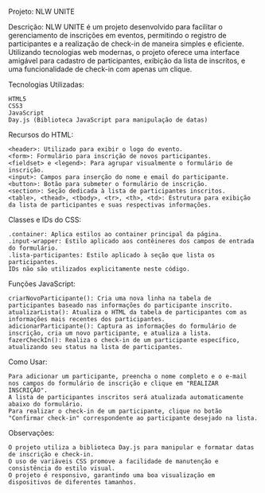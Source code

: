 Projeto: NLW UNITE

Descrição: NLW UNITE é um projeto desenvolvido para facilitar o gerenciamento de inscrições em eventos, permitindo o registro de participantes e a realização de check-in de maneira simples e eficiente. Utilizando tecnologias web modernas, o projeto oferece uma interface amigável para cadastro de participantes, exibição da lista de inscritos, e uma funcionalidade de check-in com apenas um clique.

Tecnologias Utilizadas:

    HTML5
    CSS3
    JavaScript
    Day.js (Biblioteca JavaScript para manipulação de datas)

Recursos do HTML:

    <header>: Utilizado para exibir o logo do evento.
    <form>: Formulário para inscrição de novos participantes.
    <fieldset> e <legend>: Para agrupar visualmente o formulário de inscrição.
    <input>: Campos para inserção do nome e email do participante.
    <button>: Botão para submeter o formulário de inscrição.
    <section>: Seção dedicada à lista de participantes inscritos.
    <table>, <thead>, <tbody>, <tr>, <th>, <td>: Estrutura para exibição da lista de participantes e suas respectivas informações.

Classes e IDs do CSS:

    .container: Aplica estilos ao container principal da página.
    .input-wrapper: Estilo aplicado aos contêineres dos campos de entrada do formulário.
    .lista-participantes: Estilo aplicado à seção que lista os participantes.
    IDs não são utilizados explicitamente neste código.

Funções JavaScript:

    criarNovoParticipante(): Cria uma nova linha na tabela de participantes baseado nas informações do participante inscrito.
    atualizarLista(): Atualiza o HTML da tabela de participantes com as informações mais recentes dos participantes.
    adicionarParticipante(): Captura as informações do formulário de inscrição, cria um novo participante, e atualiza a lista.
    fazerCheckIn(): Realiza o check-in de um participante específico, atualizando seu status na lista de participantes.

Como Usar:

    Para adicionar um participante, preencha o nome completo e o e-mail nos campos do formulário de inscrição e clique em "REALIZAR INSCRIÇÃO".
    A lista de participantes inscritos será atualizada automaticamente abaixo do formulário.
    Para realizar o check-in de um participante, clique no botão "Confirmar check-in" correspondente ao participante desejado na lista.

Observações:

    O projeto utiliza a biblioteca Day.js para manipular e formatar datas de inscrição e check-in.
    O uso de variáveis CSS promove a facilidade de manutenção e consistência do estilo visual.
    O projeto é responsivo, garantindo uma boa visualização em dispositivos de diferentes tamanhos.
